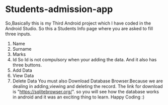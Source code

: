 # Students-admission-app

So,Basically this is my Third Android project which I have coded in the Android Studio.
So this a Students Info page where you are asked to fill three inputs.
1) Name 
2) Surname
3) Marks
4) Id
So Id is not compulsory when your adding the data.
And it also has three buttons.
1) Add Data
2) View Data
3) Delete Data
You must also Download Database Browser.Because we are dealing in adding,viewing and deleting the record.
The link for download is "https://sqlitebrowser.org/".
so you will see how the database works in android and it was an exciting thing to learn.
Happy Coding :)
